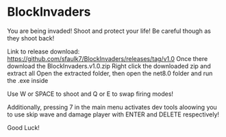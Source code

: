 # BlockInvaders
You are being invaded!
Shoot and protect your life!
Be careful though as they shoot back!

Link to release download: https://github.com/sfaulk7/BlockInvaders/releases/tag/v1.0 Once there download the BlockInvaders.v1.0.zip Right click the downloaded zip and extract all Open the extracted folder, then open the net8.0 folder and run the .exe inside

Use W or SPACE to shoot and Q or E to swap firing modes!

Additionally, pressing 7 in the main menu activates dev tools aloowing you to use skip wave and damage player with ENTER and DELETE respectively!

Good Luck!
